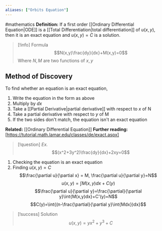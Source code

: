 ```yaml
---
aliases: ["Orbits Equation"]
---
```

#mathematics 
**Definition:** If a first order [[Ordinary Differential Equation|ODE]] is a [[Total Differentiation|total differentiation]] of $u(x,y)$, then it is an exact equation and $u(x,y)=C$ is a solution.
>[!info] Formula
>$$N(x,y)\frac{dy}{dx}+M(x,y)=0$$
>Where $N,M$ are two functions of $x,y$

## Method of Discovery
To find whether an equation is an exact equation, 
1. Write the equation in the form as above
2. Multiply by $dx$
3. Take a [[Partial Derivative|partial derivative]] with respect to $x$ of N
4. Take a partial derivative with respect to $y$ of M
5. If the two sides don't match, the equation isn't an exact equation

**Related:** [[Ordinary Differential Equation]]
**Further reading:**
[https://tutorial.math.lamar.edu/classes/de/exact.aspx]

>[!question] *Ex.*
>$$(x^2+3y^2)\frac{dy}{dx}+2xy=0$$
1. Checking the equation is an exact equation
2. Finding $u(x,y)=C$
   $$\frac{\partial u}{\partial x} = M, \frac{\partial u}{\partial y}=N$$
   $$u(x,y)=\int{M(x,y)dx}+C(y)$$
   $$\frac{\partial u}{\partial y}=\frac{\partial}{\partial y}\int{M(x,y)dx}+C'(y)=N$$
$$C(y)=\int{(n-\frac{\partial}{\partial y}\int{Mdx})dx}$$
>[!success] Solution
>$$u(x,y)=yx^2+y^3+C$$

